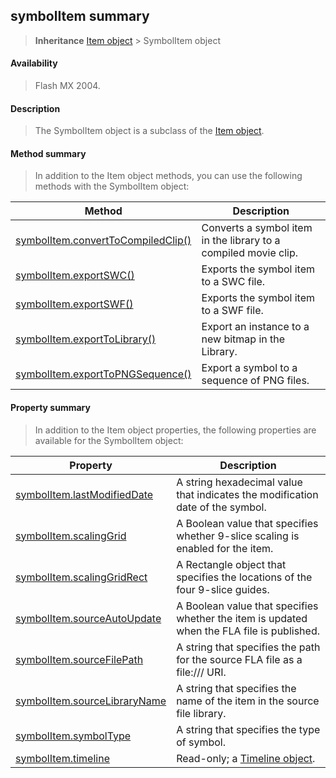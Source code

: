 ## symbolItem summary

> **Inheritance** [Item object](#_bookmark658) \> SymbolItem object

#### Availability

> Flash MX 2004.

#### Description

> The SymbolItem object is a subclass of the [Item object](#_bookmark658).

#### Method summary

> In addition to the Item object methods, you can use the following methods with the SymbolItem object:

| **Method**                                                                | **Description**                                                 |
|---------------------------------------------------------------------------|-----------------------------------------------------------------|
| [symbolItem.convertToCompiledClip()](#symbolItem.convertToCompiledClip()) | Converts a symbol item in the library to a compiled movie clip. |
| [symbolItem.exportSWC()](#_bookmark953)                                   | Exports the symbol item to a SWC file.                          |
| [symbolItem.exportSWF()](#_bookmark954)                                   | Exports the symbol item to a SWF file.                          |
| [symbolItem.exportToLibrary()](#_bookmark955)                             | Export an instance to a new bitmap in the Library.              |
| [symbolItem.exportToPNGSequence()](#_bookmark956)                         | Export a symbol to a sequence of PNG files.                     |

#### Property summary

> In addition to the Item object properties, the following properties are available for the SymbolItem object:

| **Property**                                  | **Description**                                                                            |
|-----------------------------------------------|--------------------------------------------------------------------------------------------|
| [symbolItem.lastModifiedDate](#_bookmark957)  | A string hexadecimal value that indicates the modification date of the symbol.             |
| [symbolItem.scalingGrid](#_bookmark958)       | A Boolean value that specifies whether 9-slice scaling is enabled for the item.            |
| [symbolItem.scalingGridRect](#_bookmark959)   | A Rectangle object that specifies the locations of the four 9-slice guides.                |
| [symbolItem.sourceAutoUpdate](#_bookmark960)  | A Boolean value that specifies whether the item is updated when the FLA file is published. |
| [symbolItem.sourceFilePath](#_bookmark961)    | A string that specifies the path for the source FLA file as a file:/// URI.                |
| [symbolItem.sourceLibraryName](#_bookmark962) | A string that specifies the name of the item in the source file library.                   |
| [symbolItem.symbolType](#_bookmark963)        | A string that specifies the type of symbol.                                                |
| [symbolItem.timeline](#_bookmark964)          | Read-only; a [Timeline object](#_bookmark1030).                                            |

<span id="symbolItem.convertToCompiledClip()" class="anchor"></span>
